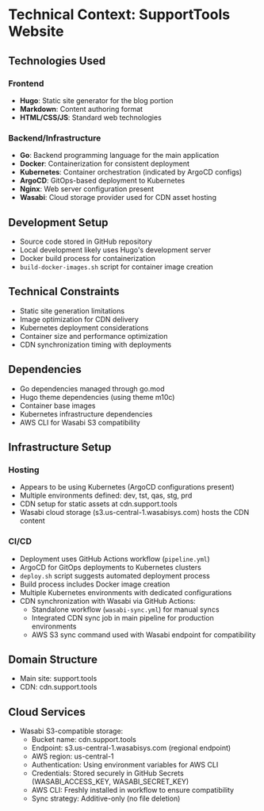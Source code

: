 # Technical Context: SupportTools Website

## Technologies Used

### Frontend
- **Hugo**: Static site generator for the blog portion
- **Markdown**: Content authoring format
- **HTML/CSS/JS**: Standard web technologies

### Backend/Infrastructure
- **Go**: Backend programming language for the main application
- **Docker**: Containerization for consistent deployment
- **Kubernetes**: Container orchestration (indicated by ArgoCD configs)
- **ArgoCD**: GitOps-based deployment to Kubernetes
- **Nginx**: Web server configuration present
- **Wasabi**: Cloud storage provider used for CDN asset hosting

## Development Setup
- Source code stored in GitHub repository
- Local development likely uses Hugo's development server
- Docker build process for containerization
- `build-docker-images.sh` script for container image creation

## Technical Constraints
- Static site generation limitations
- Image optimization for CDN delivery
- Kubernetes deployment considerations
- Container size and performance optimization
- CDN synchronization timing with deployments

## Dependencies
- Go dependencies managed through go.mod
- Hugo theme dependencies (using theme m10c)
- Container base images
- Kubernetes infrastructure dependencies
- AWS CLI for Wasabi S3 compatibility

## Infrastructure Setup
### Hosting
- Appears to be using Kubernetes (ArgoCD configurations present)
- Multiple environments defined: dev, tst, qas, stg, prd
- CDN setup for static assets at cdn.support.tools
- Wasabi cloud storage (s3.us-central-1.wasabisys.com) hosts the CDN content

### CI/CD
- Deployment uses GitHub Actions workflow (`pipeline.yml`)
- ArgoCD for GitOps deployments to Kubernetes clusters
- `deploy.sh` script suggests automated deployment process
- Build process includes Docker image creation
- Multiple Kubernetes environments with dedicated configurations
- CDN synchronization with Wasabi via GitHub Actions:
  - Standalone workflow (`wasabi-sync.yml`) for manual syncs
  - Integrated CDN sync job in main pipeline for production environments
  - AWS S3 sync command used with Wasabi endpoint for compatibility

## Domain Structure
- Main site: support.tools
- CDN: cdn.support.tools

## Cloud Services
- Wasabi S3-compatible storage:
  - Bucket name: cdn.support.tools
  - Endpoint: s3.us-central-1.wasabisys.com (regional endpoint)
  - AWS region: us-central-1
  - Authentication: Using environment variables for AWS CLI
  - Credentials: Stored securely in GitHub Secrets (WASABI_ACCESS_KEY, WASABI_SECRET_KEY)
  - AWS CLI: Freshly installed in workflow to ensure compatibility
  - Sync strategy: Additive-only (no file deletion)
